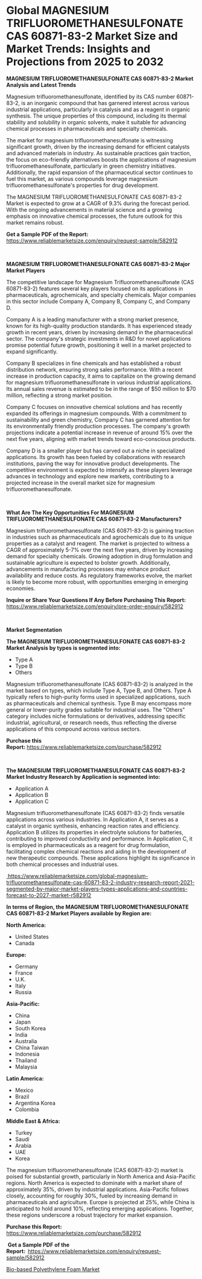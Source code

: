 <p><h1>Global MAGNESIUM TRIFLUOROMETHANESULFONATE CAS 60871-83-2 Market Size and Market Trends: Insights and Projections from 2025 to 2032</h1></p><p><strong>MAGNESIUM TRIFLUOROMETHANESULFONATE CAS 60871-83-2 Market Analysis and Latest Trends</strong></p>
<p><p>Magnesium trifluoromethanesulfonate, identified by its CAS number 60871-83-2, is an inorganic compound that has garnered interest across various industrial applications, particularly in catalysis and as a reagent in organic synthesis. The unique properties of this compound, including its thermal stability and solubility in organic solvents, make it suitable for advancing chemical processes in pharmaceuticals and specialty chemicals.</p><p>The market for magnesium trifluoromethanesulfonate is witnessing significant growth, driven by the increasing demand for efficient catalysts and advanced materials in industry. As sustainable practices gain traction, the focus on eco-friendly alternatives boosts the applications of magnesium trifluoromethanesulfonate, particularly in green chemistry initiatives. Additionally, the rapid expansion of the pharmaceutical sector continues to fuel this market, as various compounds leverage magnesium trifluoromethanesulfonate's properties for drug development.</p><p>The MAGNESIUM TRIFLUOROMETHANESULFONATE CAS 60871-83-2 Market is expected to grow at a CAGR of 9.3% during the forecast period. With the ongoing advancements in material science and a growing emphasis on innovative chemical processes, the future outlook for this market remains robust.</p></p>
<p><strong>Get a Sample PDF of the Report:&nbsp;</strong> <a href="https://www.reliablemarketsize.com/enquiry/request-sample/582912?utm_campaign=3029&utm_medium=2&utm_source=Github&utm_content=ia&utm_term=23032025&utm_id=magnesium-trifluoromethanesulfonate-cas-60871-83-2">https://www.reliablemarketsize.com/enquiry/request-sample/582912</a></p>
<p>&nbsp;</p>
<p><strong>MAGNESIUM TRIFLUOROMETHANESULFONATE CAS 60871-83-2 Major Market Players</strong></p>
<p><p>The competitive landscape for Magnesium Trifluoromethanesulfonate (CAS 60871-83-2) features several key players focused on its applications in pharmaceuticals, agrochemicals, and specialty chemicals. Major companies in this sector include Company A, Company B, Company C, and Company D.</p><p>Company A is a leading manufacturer with a strong market presence, known for its high-quality production standards. It has experienced steady growth in recent years, driven by increasing demand in the pharmaceutical sector. The company's strategic investments in R&D for novel applications promise potential future growth, positioning it well in a market projected to expand significantly.</p><p>Company B specializes in fine chemicals and has established a robust distribution network, ensuring strong sales performance. With a recent increase in production capacity, it aims to capitalize on the growing demand for magnesium trifluoromethanesulfonate in various industrial applications. Its annual sales revenue is estimated to be in the range of $50 million to $70 million, reflecting a strong market position.</p><p>Company C focuses on innovative chemical solutions and has recently expanded its offerings in magnesium compounds. With a commitment to sustainability and green chemistry, Company C has garnered attention for its environmentally friendly production processes. The company's growth projections indicate a potential increase in revenue of around 15% over the next five years, aligning with market trends toward eco-conscious products.</p><p>Company D is a smaller player but has carved out a niche in specialized applications. Its growth has been fueled by collaborations with research institutions, paving the way for innovative product developments. The competitive environment is expected to intensify as these players leverage advances in technology and explore new markets, contributing to a projected increase in the overall market size for magnesium trifluoromethanesulfonate.</p></p>
<p>&nbsp;</p>
<p><strong>What Are The Key Opportunities For MAGNESIUM TRIFLUOROMETHANESULFONATE CAS 60871-83-2 Manufacturers?</strong></p>
<p><p>Magnesium trifluoromethanesulfonate (CAS 60871-83-2) is gaining traction in industries such as pharmaceuticals and agrochemicals due to its unique properties as a catalyst and reagent. The market is projected to witness a CAGR of approximately 5-7% over the next five years, driven by increasing demand for specialty chemicals. Growing adoption in drug formulation and sustainable agriculture is expected to bolster growth. Additionally, advancements in manufacturing processes may enhance product availability and reduce costs. As regulatory frameworks evolve, the market is likely to become more robust, with opportunities emerging in emerging economies.</p></p>
<p><strong>Inquire or Share Your Questions If Any Before Purchasing This Report:</strong> <a href="https://www.reliablemarketsize.com/enquiry/pre-order-enquiry/582912?utm_campaign=3029&utm_medium=2&utm_source=Github&utm_content=ia&utm_term=23032025&utm_id=magnesium-trifluoromethanesulfonate-cas-60871-83-2">https://www.reliablemarketsize.com/enquiry/pre-order-enquiry/582912</a></p>
<p>&nbsp;</p>
<p><strong>Market Segmentation</strong></p>
<p><strong>The MAGNESIUM TRIFLUOROMETHANESULFONATE CAS 60871-83-2 Market Analysis by types is segmented into:</strong></p>
<p><ul><li>Type A</li><li>Type B</li><li>Others</li></ul></p>
<p><p>Magnesium trifluoromethanesulfonate (CAS 60871-83-2) is analyzed in the market based on types, which include Type A, Type B, and Others. Type A typically refers to high-purity forms used in specialized applications, such as pharmaceuticals and chemical synthesis. Type B may encompass more general or lower-purity grades suitable for industrial uses. The "Others" category includes niche formulations or derivatives, addressing specific industrial, agricultural, or research needs, thus reflecting the diverse applications of this compound across various sectors.</p></p>
<p><strong>Purchase this Report:&nbsp;</strong><a href="https://www.reliablemarketsize.com/purchase/582912?utm_campaign=3029&utm_medium=2&utm_source=Github&utm_content=ia&utm_term=23032025&utm_id=magnesium-trifluoromethanesulfonate-cas-60871-83-2">https://www.reliablemarketsize.com/purchase/582912</a></p>
<p>&nbsp;</p>
<p><strong>The MAGNESIUM TRIFLUOROMETHANESULFONATE CAS 60871-83-2 Market Industry Research by Application is segmented into:</strong></p>
<p><ul><li>Application A</li><li>Application B</li><li>Application C</li></ul></p>
<p><p>Magnesium trifluoromethanesulfonate (CAS 60871-83-2) finds versatile applications across various industries. In Application A, it serves as a catalyst in organic synthesis, enhancing reaction rates and efficiency. Application B utilizes its properties in electrolyte solutions for batteries, contributing to improved conductivity and performance. In Application C, it is employed in pharmaceuticals as a reagent for drug formulation, facilitating complex chemical reactions and aiding in the development of new therapeutic compounds. These applications highlight its significance in both chemical processes and industrial uses.</p></p>
<p><a href="https://www.reliablemarketsize.com/global-magnesium-trifluoromethanesulfonate-cas-60871-83-2-industry-research-report-2021-segmented-by-major-market-players-types-applications-and-countries-forecast-to-2027-market-r582912?utm_campaign=3029&utm_medium=2&utm_source=Github&utm_content=ia&utm_term=23032025&utm_id=magnesium-trifluoromethanesulfonate-cas-60871-83-2">&nbsp;https://www.reliablemarketsize.com/global-magnesium-trifluoromethanesulfonate-cas-60871-83-2-industry-research-report-2021-segmented-by-major-market-players-types-applications-and-countries-forecast-to-2027-market-r582912</a></p>
<p><strong>In terms of Region, the MAGNESIUM TRIFLUOROMETHANESULFONATE CAS 60871-83-2 Market Players available by Region are:</strong></p>
<p>
    <p> <strong> North America: </strong>
        <ul>
            <li>United States</li>
            <li>Canada</li>
        </ul>
        </p> 
    <p> <strong> Europe: </strong>
        <ul>
            <li>Germany</li>
            <li>France</li>
            <li>U.K.</li>
            <li>Italy</li>
            <li>Russia</li>
        </ul>
        </p> 
    <p> <strong> Asia-Pacific: </strong>
        <ul>
            <li>China</li>
            <li>Japan</li>
            <li>South Korea</li>
            <li>India</li>
            <li>Australia</li>
            <li>China Taiwan</li>
            <li>Indonesia</li>
            <li>Thailand</li>
            <li>Malaysia</li>
        </ul>
        </p> 
    <p> <strong> Latin America: </strong>
        <ul>
            <li>Mexico</li>
            <li>Brazil</li>
            <li>Argentina Korea</li>
            <li>Colombia</li>
        </ul>
        </p> 
    <p> <strong> Middle East & Africa: </strong>
        <ul>
            <li>Turkey</li>
            <li>Saudi</li>
            <li>Arabia</li>
            <li>UAE</li>
            <li>Korea</li>
        </ul>
    </p>
    </p>
<p><p>The magnesium trifluoromethanesulfonate (CAS 60871-83-2) market is poised for substantial growth, particularly in North America and Asia-Pacific regions. North America is expected to dominate with a market share of approximately 35%, driven by industrial applications. Asia-Pacific follows closely, accounting for roughly 30%, fueled by increasing demand in pharmaceuticals and agriculture. Europe is projected at 25%, while China is anticipated to hold around 10%, reflecting emerging applications. Together, these regions underscore a robust trajectory for market expansion.</p></p>
<p><strong>Purchase this Report: </strong><a href="https://www.reliablemarketsize.com/purchase/582912?utm_campaign=3029&utm_medium=2&utm_source=Github&utm_content=ia&utm_term=23032025&utm_id=magnesium-trifluoromethanesulfonate-cas-60871-83-2">https://www.reliablemarketsize.com/purchase/582912</a></p>
<p>&nbsp;<strong>Get a Sample PDF of the Report:&nbsp;&nbsp;</strong><a href="https://www.reliablemarketsize.com/enquiry/request-sample/582912?utm_campaign=3029&utm_medium=2&utm_source=Github&utm_content=ia&utm_term=23032025&utm_id=magnesium-trifluoromethanesulfonate-cas-60871-83-2">https://www.reliablemarketsize.com/enquiry/request-sample/582912</a></p>
<p><strong></strong></p>
<p><p><a href="https://github.com/shewlisapsai/Market-Research-Report-List-1/blob/main/bio-based-polyethylene-foam-market.md?utm_campaign=3029&utm_medium=2&utm_source=Github&utm_content=ia&utm_term=23032025&utm_id=magnesium-trifluoromethanesulfonate-cas-60871-83-2">Bio-based Polyethylene Foam Market</a></p></p>